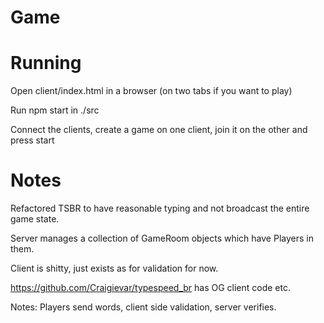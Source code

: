 # Game

# Running

Open client/index.html in a browser (on two tabs if you want to play)

Run npm start in ./src

Connect the clients, create a game on one client, join it on the other and press start

# Notes
Refactored TSBR to have reasonable typing and not broadcast the entire game state.

Server manages a collection of GameRoom objects which have Players in them.

Client is shitty, just exists as for validation for now.

https://github.com/Craigievar/typespeed_br has OG client code etc.

Notes:
Players send words, client side validation, server verifies.
